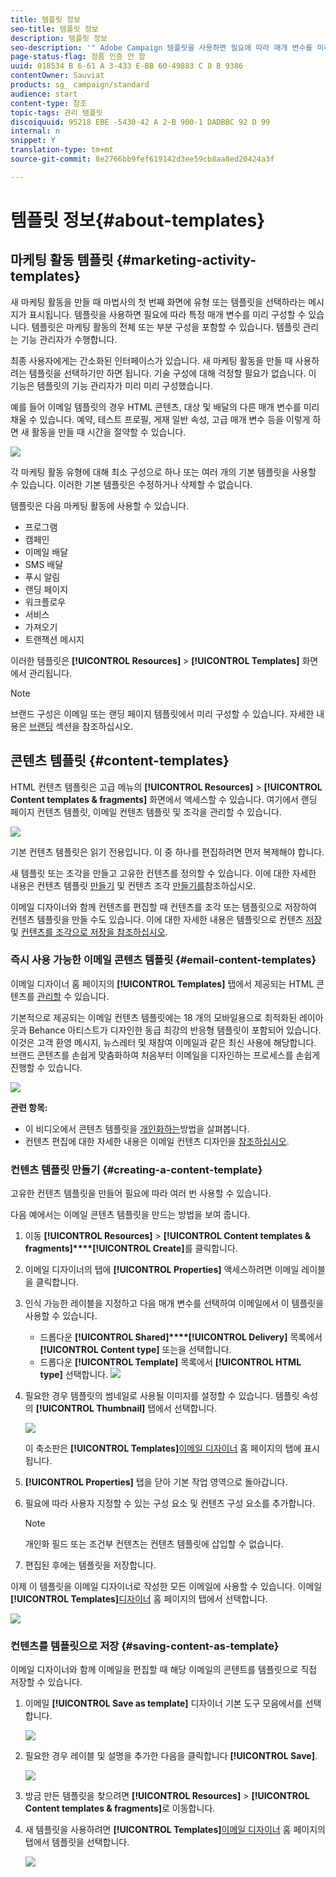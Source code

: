```yaml
---
title: 템플릿 정보
seo-title: 템플릿 정보
description: 템플릿 정보
seo-description: '" Adobe Campaign 템플릿을 사용하면 필요에 따라 매개 변수를 미리 구성할 수 있습니다. 템플릿에는 마케팅 활동의 전체 또는 부분적 구성이 포함되어 있으며, 기술적인 목적이 없는 최종 사용자의 Adobe 캠페인 사용을 간소화할 수 있습니다. "'
page-status-flag: 정품 인증 안 함
uuid: 018534 B 6-61 A 3-433 E-BB 60-49883 C 8 B 9386
contentOwner: Sauviat
products: sg_ campaign/standard
audience: start
content-type: 참조
topic-tags: 관리 템플릿
discoiquuid: 95218 EBE -5430-42 A 2-B 900-1 DADBBC 92 D 99
internal: n
snippet: Y
translation-type: tm+mt
source-git-commit: 8e2766bb9fef619142d3ee59cb8aa8ed20424a3f

---
```



# 템플릿 정보{#about-templates}

## 마케팅 활동 템플릿 {#marketing-activity-templates}

새 마케팅 활동을 만들 때 마법사의 첫 번째 화면에 유형 또는 템플릿을 선택하라는 메시지가 표시됩니다. 템플릿을 사용하면 필요에 따라 특정 매개 변수를 미리 구성할 수 있습니다. 템플릿은 마케팅 활동의 전체 또는 부분 구성을 포함할 수 있습니다. 템플릿 관리는 기능 관리자가 수행합니다.

최종 사용자에게는 간소화된 인터페이스가 있습니다. 새 마케팅 활동을 만들 때 사용하려는 템플릿을 선택하기만 하면 됩니다. 기술 구성에 대해 걱정할 필요가 없습니다. 이 기능은 템플릿의 기능 관리자가 미리 미리 구성했습니다.

예를 들어 이메일 템플릿의 경우 HTML 콘텐츠, 대상 및 배달의 다른 매개 변수를 미리 채울 수 있습니다. 예약, 테스트 프로필, 게재 일반 속성, 고급 매개 변수 등을 이렇게 하면 새 활동을 만들 때 시간을 절약할 수 있습니다.

![](assets/template_1.png)

각 마케팅 활동 유형에 대해 최소 구성으로 하나 또는 여러 개의 기본 템플릿을 사용할 수 있습니다. 이러한 기본 템플릿은 수정하거나 삭제할 수 없습니다.

템플릿은 다음 마케팅 활동에 사용할 수 있습니다.

* 프로그램
* 캠페인
* 이메일 배달
* SMS 배달
* 푸시 알림
* 랜딩 페이지
* 워크플로우
* 서비스
* 가져오기
* 트랜잭션 메시지

이러한 템플릿은 **[!UICONTROL Resources]** &gt; **[!UICONTROL Templates]** 화면에서 관리됩니다.

>[!NOTE]
>
>브랜드 구성은 이메일 또는 랜딩 페이지 템플릿에서 미리 구성할 수 있습니다. 자세한 내용은 [브랜딩](../../administration/using/branding.md) 섹션을 참조하십시오.

## 콘텐츠 템플릿 {#content-templates}

HTML 컨텐츠 템플릿은 고급 메뉴의 **[!UICONTROL Resources]** &gt; **[!UICONTROL Content templates & fragments]** 화면에서 액세스할 [](../../start/using/interface-description.md#advanced-menu)수 있습니다. 여기에서 랜딩 페이지 컨텐츠 템플릿, 이메일 컨텐츠 템플릿 및 조각을 관리할 수 있습니다.

![](assets/content_templates_list.png)

기본 컨텐츠 템플릿은 읽기 전용입니다. 이 중 하나를 편집하려면 먼저 복제해야 합니다.

새 템플릿 또는 조각을 만들고 고유한 컨텐츠를 정의할 수 있습니다. 이에 대한 자세한 내용은 컨텐츠 템플릿 [만들기](../../start/using/about-templates.md#creating-a-content-template) 및 컨텐츠 조각 [만들기를](../../designing/using/defining-the-email-structure.md#creating-a-content-fragment)참조하십시오.

이메일 디자이너와 함께 컨텐츠를 편집할 때 컨텐츠를 조각 또는 템플릿으로 저장하여 컨텐츠 템플릿을 만들 수도 있습니다. 이에 대한 자세한 내용은 템플릿으로 컨텐츠 [저장](../../start/using/about-templates.md#saving-content-as-template) 및 [컨텐츠를 조각으로 저장을 참조하십시오](../../designing/using/defining-the-email-structure.md#saving-content-as-a-fragment).

### 즉시 사용 가능한 이메일 콘텐츠 템플릿 {#email-content-templates}

이메일 디자이너 홈 페이지의 **[!UICONTROL Templates]** 탭에서 제공되는 HTML 콘텐츠를 [관리할](../../designing/using/about-email-content-design.md#about-the-email-designer) 수 있습니다.

기본적으로 제공되는 이메일 컨텐츠 템플릿에는 18 개의 모바일용으로 최적화된 레이아웃과 Behance 아티스트가 디자인한 동급 최강의 반응형 템플릿이 포함되어 있습니다. 이것은 고객 환영 메시지, 뉴스레터 및 재참여 이메일과 같은 최신 사용에 해당합니다. 브랜드 콘텐츠를 손쉽게 맞춤화하여 처음부터 이메일을 디자인하는 프로세스를 손쉽게 진행할 수 있습니다.

![](assets/content_templates.png)

**관련 항목:**

* 이 비디오에서 콘텐츠 템플릿을 [개인화하는](https://helpx.adobe.com/campaign/kt/acs/using/acs-email_content_templates-feature-video-use.html)방법을 살펴봅니다.
* 컨텐츠 편집에 대한 자세한 내용은 이메일 컨텐츠 디자인을 [참조하십시오](../../designing/using/about-email-content-design.md).

### 컨텐츠 템플릿 만들기 {#creating-a-content-template}

고유한 컨텐츠 템플릿을 만들어 필요에 따라 여러 번 사용할 수 있습니다.

다음 예에서는 이메일 콘텐츠 템플릿을 만드는 방법을 보여 줍니다.

1. 이동 **[!UICONTROL Resources]** &gt; **[!UICONTROL Content templates & fragments]****[!UICONTROL Create]**&#x200B;를 클릭합니다.
1. 이메일 디자이너의 탭에 **[!UICONTROL Properties]** 액세스하려면 이메일 레이블을 클릭합니다.
1. 인식 가능한 레이블을 지정하고 다음 매개 변수를 선택하여 이메일에서 이 템플릿을 사용할 수 있습니다.

   * 드롭다운 **[!UICONTROL Shared]****[!UICONTROL Delivery]** 목록에서 **[!UICONTROL Content type]** 또는을 선택합니다.
   * 드롭다운 **[!UICONTROL Template]** 목록에서 **[!UICONTROL HTML type]** 선택합니다.
   ![](assets/email_designer_create-template.png)

1. 필요한 경우 템플릿의 썸네일로 사용될 이미지를 설정할 수 있습니다. 템플릿 속성의 **[!UICONTROL Thumbnail]** 탭에서 선택합니다.

   ![](assets/email_designer_create-template_thumbnail.png)

   이 축소판은 **[!UICONTROL Templates]**[이메일 디자이너](../../designing/using/about-email-content-design.md#about-the-email-designer) 홈 페이지의 탭에 표시됩니다.

1. **[!UICONTROL Properties]** 탭을 닫아 기본 작업 영역으로 돌아갑니다.
1. 필요에 따라 사용자 지정할 수 있는 구성 요소 및 컨텐츠 구성 요소를 추가합니다.
   >[!NOTE]
   >
   > 개인화 필드 또는 조건부 컨텐츠는 컨텐츠 템플릿에 삽입할 수 없습니다.
1. 편집된 후에는 템플릿을 저장합니다.

이제 이 템플릿을 이메일 디자이너로 작성한 모든 이메일에 사용할 수 있습니다. 이메일 **[!UICONTROL Templates]**[디자이너](../../designing/using/about-email-content-design.md#about-the-email-designer) 홈 페이지의 탭에서 선택합니다.

![](assets/content_template_new.png)

### 컨텐츠를 템플릿으로 저장 {#saving-content-as-template}

이메일 디자이너와 함께 이메일을 편집할 때 해당 이메일의 콘텐트를 템플릿으로 직접 저장할 수 있습니다.

<!--[!CAUTION]
>
>You cannot save as template a structure containing personalization fields or dynamic content.-->

1. 이메일 **[!UICONTROL Save as template]** 디자이너 기본 도구 모음에서를 선택합니다.

   ![](assets/email_designer_save-as-template.png)

1. 필요한 경우 레이블 및 설명을 추가한 다음을 클릭합니다 **[!UICONTROL Save]**.

   ![](assets/email_designer_save-as-template_creation.png)

1. 방금 만든 템플릿을 찾으려면 **[!UICONTROL Resources]** &gt; **[!UICONTROL Content templates & fragments]**&#x200B;로 이동합니다.

1. 새 템플릿을 사용하려면 **[!UICONTROL Templates]**[이메일 디자이너](../../designing/using/about-email-content-design.md#about-the-email-designer) 홈 페이지의 탭에서 템플릿을 선택합니다.

   ![](assets/content_template_new.png)

